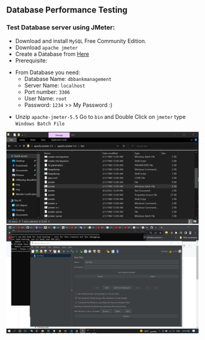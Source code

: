 ## Database Performance Testing
### Test Database server using JMeter:

- Download and install `MySQL` Free Community Edition.
- Download `apache jmeter`
- Create a Database from <a href='./DbBankManagment-MySQL.sql'>Here</a>
- Prerequisite:
* From Database you need:
    * Database Name: `dbbankmanagement`
    * Server Name: `localhost`
    * Port number: `3306`
    * User Name: `root`
    * Password: `1234` >> My Password :) 
- Unzip `apache-jmeter-5.5` Go to `bin` and Double Click on `jmeter` type `Windows Batch File`

<img src='img/img1.png' /></br>
<img src='img/img2.png' /></br>